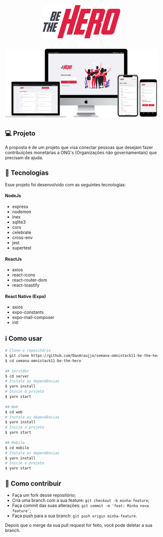 <h1 align="center">
    <img alt="" title="" src=".github/logo.svg" width="256px" />
    <p>
     <img alt="" title="" src=".github/layout.png"  />
    </p>
</h1>


## 💻 Projeto

A proposta é de um projeto que visa conectar pessoas que desejam fazer contribuições monetárias a ONG's (Organizações não governamentais) que precisam de ajuda.

## :rocket: Tecnologias

Esse projeto foi desenvolvido com as seguintes tecnologias:

#### NodeJs

- express
- nodemon
- lnex
- sqlite3
- cors
- celebrate
- cross-env
- jest
- supertest

#### ReactJs

- axios
- react-icons
- react-router-dom
- react-toastify

#### React Native (Expo)

- axios
- expo-constants
- expo-mail-composer
- intl

## :information_source: Como usar
```bash
# Clone o repositório
$ git clone https://github.com/DanAraujjo/semana-omnistack11-be-the-hero/
$ cd semana-omnistack11-be-the-hero

## Servidor
$ cd server
# Instale as dependências
$ yarn install
# Inicie o projeto
$ yarn start

## Web
$ cd web
# Instale as dependências
$ yarn install
# Inicie o projeto
$ yarn start

## Mobile
$ cd mobile
# Instale as dependências
$ yarn install
# Inicie o projeto
$ yarn start
```
## 🤔 Como contribuir

- Faça um fork desse repositório;
- Cria uma branch com a sua feature: `git checkout -b minha-feature`;
- Faça commit das suas alterações: `git commit -m 'feat: Minha nova feature'`;
- Faça push para a sua branch: `git push origin minha-feature`.

Depois que o merge da sua pull request for feito, você pode deletar a sua branch.
